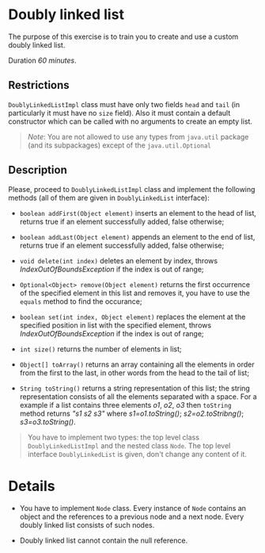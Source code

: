 # Doubly linked list

The purpose of this exercise is to train you to create and use a custom doubly linked list.  

Duration _60 minutes_.

## Restrictions

`DoublyLinkedListImpl` class must have only two fields `head` and `tail` (in particularly it must have no `size` field). Also it must contain a default constructor which can be called with no arguments to create an empty list.

> _Note_:
> You are not allowed to use any types from `java.util` package (and its subpackages) except of the `java.util.Optional` 

## Description 
Please, proceed to `DoublyLinkedListImpl` class and implement the following methods (all of them are given in `DoublyLinkedList` interface):  

* `boolean addFirst(Object element)` inserts an element to the head of list, returns true if an element successfully added, false otherwise;  

* `boolean addLast(Object element)` appends an element to the end of list, returns true if an element successfully added, false otherwise;  

* `void delete(int index)` deletes an element by index, throws *IndexOutOfBoundsException* if the index is out of range;  

* `Optional<Object> remove(Object element)` returns the first occurrence of the specified element in this list and removes it, you have to use the `equals` method to find the occurance;  

* `boolean set(int index, Object element)` replaces the element at the specified position in list with the specified element, throws *IndexOutOfBoundsException* if the index is out of range;  

* `int size()` returns the number of elements in list;  

* `Object[] toArray()` returns an array containing all the elements in order from the first to the last, in other words from the head to the tail of list;  

* `String toString()` returns a string representation of this list; the string representation consists of all the elements separated with a space. For a example if a list contains three elements *o1*, *o2*, *o3* then `toString` method returns *"s1 s2 s3"* where *s1=o1.toString()*; *s2=o2.toStribng()*; *s3=o3.toString()*.

> You have to implement two types: the top level class `DoublyLinkedListImpl` and the nested class `Node`. The top level interface `DoublyLinkedList` is given, don't change any content of it.  

# Details

* You have to implement `Node` class. Every instance of `Node` contains an object and the references to a previous node and a next node. Every doubly linked list consists of such nodes.

* Doubly linked list cannot contain the null reference.
